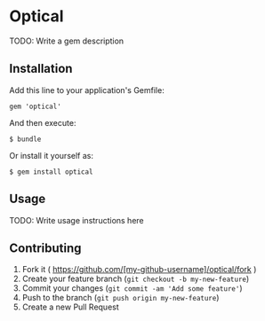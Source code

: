 # Optical

TODO: Write a gem description

## Installation

Add this line to your application's Gemfile:

    gem 'optical'

And then execute:

    $ bundle

Or install it yourself as:

    $ gem install optical

## Usage

TODO: Write usage instructions here

## Contributing

1. Fork it ( https://github.com/[my-github-username]/optical/fork )
2. Create your feature branch (`git checkout -b my-new-feature`)
3. Commit your changes (`git commit -am 'Add some feature'`)
4. Push to the branch (`git push origin my-new-feature`)
5. Create a new Pull Request

